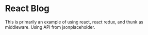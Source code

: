 # React Blog

This is primarily an example of using react, react redux, and thunk as middleware. Using API from jsonplaceholder.
